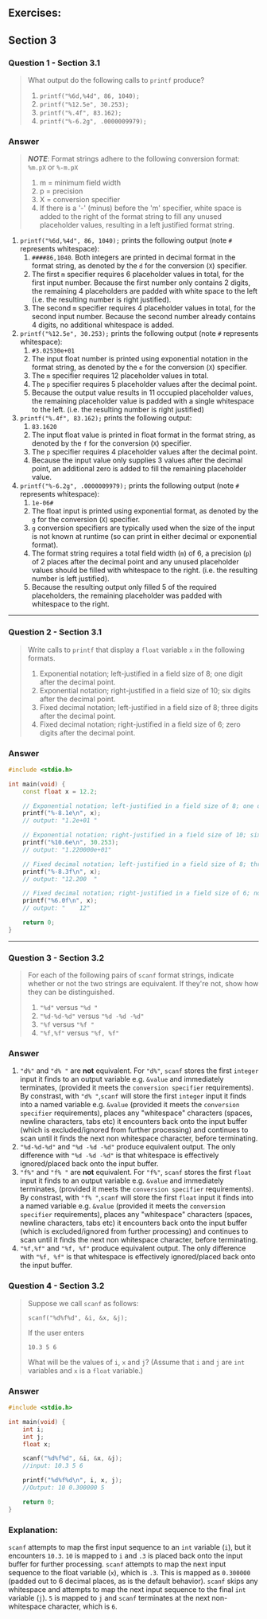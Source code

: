 ## Exercises:
## Section 3
### Question 1 - Section 3.1
> What output do the following calls to `printf` produce?
> 1. `printf("%6d,%4d", 86, 1040);`
> 2. `printf("%12.5e", 30.253);`
> 3. `printf("%.4f", 83.162);`
> 4. `printf("%-6.2g", .0000009979);`

### Answer
> ___NOTE___: Format strings adhere to the following conversion format: `%m.pX` or `%-m.pX`  
> 1. m = minimum field width 
> 2. p = precision 
> 3. X = conversion specifier
> 4. If there is a '-' (minus) before the 'm' specifier, white space is added to the right of the format string to fill any unused placeholder values, resulting in a left justified format string.

1. `printf("%6d,%4d", 86, 1040);` prints the following output (note `#` represents whitespace):
   1. `####86,1040`. Both integers are printed in decimal format in the format string, as denoted by the `d` for the conversion (`X`) specifier. 
   2. The first `m` specifier requires 6 placeholder values in total, for the first input number. Because the first number only contains 2 digits, the remaining 4 placeholders are padded with white space to the left (i.e. the resulting number is right justified).
   3. The second `m` specifier requires 4 placeholder values in total, for the second input number. Because the second number already contains 4 digits, no additional whitespace is added.
2. `printf("%12.5e", 30.253);` prints the following output (note `#` represents whitespace):
   1. `#3.02530e+01`
   2. The input float number is printed using exponential notation in the format string, as denoted by the `e` for the conversion (`X`) specifier.
   3. The `m` specifier requires 12 placeholder values in total.
   4. The `p` specifier requires 5 placeholder values after the decimal point.
   5. Because the output value results in 11 occupied placeholder values, the remaining placeholder value is padded with a single whitespace to the left. (i.e. the resulting number is right justified)
3. `printf("%.4f", 83.162);` prints the following output:
   1. `83.1620`
   2. The input float value is printed in float format in the format string, as denoted by the `f` for the conversion (`X`) specifier.
   3. The `p` specifier requires 4 placeholder values after the decimal point.
   4. Because the input value only supplies 3 values after the decimal point, an additional zero is added to fill the remaining placeholder value.
4. `printf("%-6.2g", .0000009979);` prints the following output (note `#` represents whitespace):
   1. `1e-06#`
   2. The float input is printed using exponential format, as denoted by the `g` for the conversion (`X`) specifier.
   3. `g` conversion specifiers are typically used when the size of the input is not known at runtime (so can print in either decimal or exponential format).
   4. The format string requires a total field width (`m`) of 6, a precision (`p`) of 2 places after the decimal point and any unused placeholder values should be filled with whitespace to the right. (i.e. the resulting number is left justified).
   5. Because the resulting output only filled 5 of the required placeholders, the remaining placeholder was padded with whitespace to the right.

___

### Question 2 - Section 3.1

> Write calls to `printf` that display a `float` variable `x` in the following formats.
> 1. Exponential notation; left-justified in a field size of 8; one digit after the decimal point. 
> 2. Exponential notation; right-justified in a field size of 10; six digits after the decimal point.
> 3. Fixed decimal notation; left-justified in a field size of 8; three digits after the decimal point.
> 4. Fixed decimal notation; right-justified in a field size of 6; zero digits after the decimal point.

### Answer
```c++
#include <stdio.h>

int main(void) {
    const float x = 12.2;

    // Exponential notation; left-justified in a field size of 8; one digit after the decimal point.
    printf("%-8.1e\n", x);
    // output: "1.2e+01 "

    // Exponential notation; right-justified in a field size of 10; six digits after the decimal point.
    printf("%10.6e\n", 30.253);
    // output: "1.220000e+01"

    // Fixed decimal notation; left-justified in a field size of 8; three digits after the decimal point.
    printf("%-8.3f\n", x);
    // output: "12.200  "

    // Fixed decimal notation; right-justified in a field size of 6; no digits after the decimal point.
    printf("%6.0f\n", x);
    // output: "    12"

    return 0;
}
```
___

### Question 3 - Section 3.2
> For each of the following pairs of `scanf` format strings, indicate whether or not the two strings are equivalent. If they're not, show how they can be distinguished.
> 1. `"%d"` versus `"%d "`
> 2. `"%d-%d-%d"` versus `"%d -%d -%d"`
> 3. `"%f` versus `"%f "`
> 4. `"%f,%f"` versus `"%f, %f"`

### Answer
 1. `"d%"` and `"d% "` are __not__ equivalent. For `"d%"`, `scanf` stores the first `integer` input it finds to an output variable e.g. `&value`  and immediately terminates, (provided it meets the `conversion specifier` requirements). By constrast, with `"d% "`,`scanf` will store the first `integer` input it finds into a named variable e.g. `&value` (provided it meets the `conversion specifier` requirements), places any "whitespace" characters (spaces, newline characters, tabs etc) it encounters back onto the input buffer (which is excluded/ignored from further processing) and continues to scan until it finds the next non whitespace character, before terminating.
 2. `"%d-%d-%d"` and `"%d -%d -%d"` produce equivalent output. The only difference with `"%d -%d -%d"` is that whitespace is effectively ignored/placed back onto the input buffer.
 3. `"f%"` and `"f% "` are __not__ equivalent. For `"f%"`, `scanf` stores the first `float` input it finds to an output variable e.g. `&value`  and immediately terminates, (provided it meets the `conversion specifier` requirements). By constrast, with `"f% "`,`scanf` will store the first `float` input it finds into a named variable e.g. `&value` (provided it meets the `conversion specifier` requirements), places any "whitespace" characters (spaces, newline characters, tabs etc) it encounters back onto the input buffer (which is excluded/ignored from further processing) and continues to scan until it finds the next non whitespace character, before terminating.
 4. `"%f,%f"` and `"%f, %f"` produce equivalent output. The only difference with `"%f, %f"`  is that whitespace is effectively ignored/placed back onto the input buffer.

 ### Question 4 - Section 3.2
 > Suppose we call `scanf` as follows:
 >
 > `scanf("%d%f%d", &i, &x, &j);`
 >
 > If the user enters
 >
 > `10.3 5 6`
 >
 > What will be the values of `i`, `x` and `j`? (Assume that `i` and `j` are `int` variables and `x` is a `float` variable.) 

### Answer

```c++
#include <stdio.h>

int main(void) {
    int i;
    int j;
    float x;

    scanf("%d%f%d", &i, &x, &j);
    //input: 10.3 5 6

    printf("%d%f%d\n", i, x, j);
    //Output: 10 0.300000 5

    return 0;
}
```

### Explanation: 

`scanf` attempts to map the first input sequence to an `int` variable (`i`), but it encounters `10.3`. `10` is mapped to `i` and `.3` is placed back onto the input buffer for further processing. `scanf` attempts to map the next input sequence to the float variable (`x`), which is `.3`. This is mapped as `0.300000` (padded out to 6 decimal places, as is the default behavior). `scanf` skips any whitespace and attempts to map the next input sequence to the final `int` variable (`j`). `5` is mapped to `j` and `scanf` terminates at the next non-whitespace character, which is `6`.  